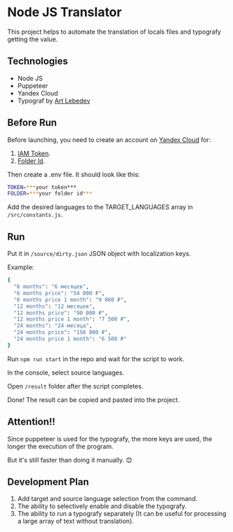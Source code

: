 # Node JS Translator

This project helps to automate the translation of locals files and typografy getting the value.

## Technologies

- Node JS
- Puppeteer
- Yandex Cloud
- Typograf by [Art Lebedev](https://www.artlebedev.ru/typograf/)

## Before Run

Before launching, you need to create an account on [Yandex Cloud](https://console.cloud.yandex.ru/) for:
1. [IAM Token](https://cloud.yandex.ru/docs/iam/operations/iam-token/create).
2. [Folder Id](https://cloud.yandex.ru/docs/resource-manager/operations/folder/get-id).

Then create a .env file. It should look like this:
```sh
TOKEN=***your token***
FOLDER=***your folder id***
```

Add the desired languages to the TARGET_LANGUAGES array in `/src/constants.js`.

## Run
Put it in `/source/dirty.json` JSON object with localization keys.

Example:
```sh
{
  "6 months": "6 месяцев",
  "6 months price": "54 000 ₽",
  "6 months price 1 month": "9 000 ₽",
  "12 months": "12 месяцев",
  "12 months price": "90 000 ₽",
  "12 months price 1 month": "7 500 ₽",
  "24 months": "24 месяца",
  "24 months price": "156 000 ₽",
  "24 months price 1 month": "6 500 ₽"
}
```

Run `npm run start` in the repo and wait for the script to work.

In the console, select source languages.

Open `/result` folder after the script completes.

Done! The result can be copied and pasted into the project.

## Attention!!

Since puppeteer is used for the typografy, the more keys are used, the longer the execution of the program.

But it's still faster than doing it manually. :blush:
## Development Plan

1. Add target and source language selection from the command.
2. The ability to selectively enable and disable the typografy.
3. The ability to run a typografy separately (It can be useful for processing a large array of text without translation).
